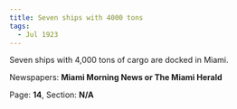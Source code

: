 ```yaml
---  
title: Seven ships with 4000 tons  
tags:  
  - Jul 1923  
---  
```

  
Seven ships with 4,000 tons of cargo are docked in Miami.  
  
Newspapers: **Miami Morning News or The Miami Herald**  
  
Page: **14**, Section: **N/A** 
